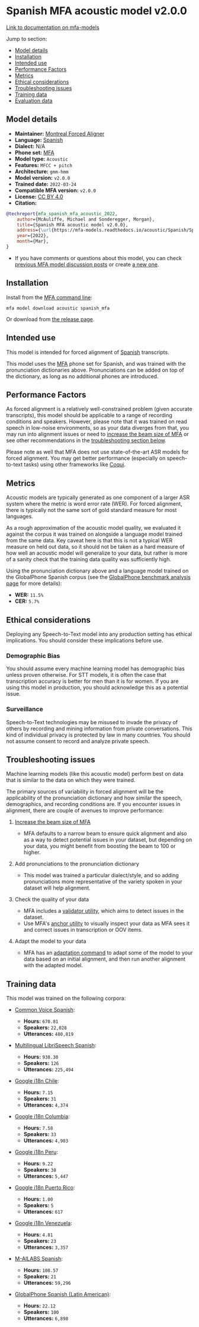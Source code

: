 
# Spanish MFA acoustic model v2.0.0

[Link to documentation on mfa-models](https://mfa-models.readthedocs.io/en/main/acoustic/spanish_mfa.html)

Jump to section:

- [Model details](#model-details)
- [Installation](#installation)
- [Intended use](#intended-use)
- [Performance Factors](#performance-factors)
- [Metrics](#metrics)
- [Ethical considerations](#ethical-considerations)
- [Troubleshooting issues](#troubleshooting-issues)
- [Training data](#training-data)
- [Evaluation data](#evaluation-data)

## Model details

- **Maintainer:** [Montreal Forced Aligner](https://montreal-forced-aligner.readthedocs.io/)
- **Language:** [Spanish](https://en.wikipedia.org/wiki/Spanish_language)
- **Dialect:** N/A
- **Phone set:** [MFA](https://mfa-models.readthedocs.io/en/refactor/mfa_phone_set.html#spanish)
- **Model type:** `Acoustic`
- **Features:** `MFCC + pitch`
- **Architecture:** `gmm-hmm`
- **Model version:** `v2.0.0`
- **Trained date:** `2022-03-24`
- **Compatible MFA version:** `v2.0.0`
- **License:** [CC BY 4.0](https://github.com/MontrealCorpusTools/mfa-models/tree/main/acoustic/spanish/mfa/v2.0.0/LICENSE)
- **Citation:**

```bibtex
@techreport{mfa_spanish_mfa_acoustic_2022,
	author={McAuliffe, Michael and Sonderegger, Morgan},
	title={Spanish MFA acoustic model v2.0.0},
	address={\url{https://mfa-models.readthedocs.io/acoustic/Spanish/Spanish MFA acoustic model v2_0_0.html}},
	year={2022},
	month={Mar},
}
```

- If you have comments or questions about this model, you can check [previous MFA model discussion posts](https://github.com/MontrealCorpusTools/mfa-models/discussions?discussions_q=Spanish+MFA+acoustic+model+v2.0.0) or create [a new one](https://github.com/MontrealCorpusTools/mfa-models/discussions/new).

## Installation

Install from the [MFA command line](https://montreal-forced-aligner.readthedocs.io/en/latest/user_guide/models/index.html):

```
mfa model download acoustic spanish_mfa
```

Or download from [the release page](https://github.com/MontrealCorpusTools/mfa-models/releases/tag/acoustic-spanish_mfa-v2.0.0).

## Intended use

This model is intended for forced alignment of [Spanish](https://en.wikipedia.org/wiki/Spanish_language) transcripts.

This model uses the [MFA](https://mfa-models.readthedocs.io/en/refactor/mfa_phone_set.html#spanish) phone set for Spanish, and was trained with the pronunciation dictionaries above. Pronunciations can be added on top of the dictionary, as long as no additional phones are introduced.

## Performance Factors

As forced alignment is a relatively well-constrained problem (given accurate transcripts), this model should be applicable to a range of recording conditions and speakers. However, please note that it was trained on read speech in low-noise environments, so as your data diverges from that, you may run into alignment issues or need to [increase the beam size of MFA](https://montreal-forced-aligner.readthedocs.io/en/latest/user_guide/configuration/#configuring-specific-commands) or see other recommendations in the [troubleshooting section below](#troubleshooting-issues).

Please note as well that MFA does not use state-of-the-art ASR models for forced alignment. You may get better performance (especially on speech-to-text tasks) using other frameworks like [Coqui](https://coqui.ai/).

## Metrics

Acoustic models are typically generated as one component of a larger ASR system where the metric is word error rate (WER). For forced alignment, there is typically not the same sort of gold standard measure for most languages.

As a rough approximation of the acoustic model quality, we evaluated it against the corpus it was trained on alongside a language model trained from the same data.  Key caveat here is that this is not a typical WER measure on held out data, so it should not be taken as a hard measure of how well an acoustic model will generalize to your data, but rather is more of a sanity check that the training data quality was sufficiently high.

Using the pronunciation dictionary above and a language model trained on the GlobalPhone Spanish corpus (see the [GlobalPhone benchmark analysis page](https://montreal-forced-aligner.readthedocs.io/en/latest/benchmarks/globalphone_transcriptions.html) for more details):

- **WER:** `11.5%`
- **CER:** `5.7%`

## Ethical considerations

Deploying any Speech-to-Text model into any production setting has ethical implications. You should consider these implications before use.

### Demographic Bias

You should assume every machine learning model has demographic bias unless proven otherwise. For STT models, it is often the case that transcription accuracy is better for men than it is for women. If you are using this model in production, you should acknowledge this as a potential issue.

### Surveillance

Speech-to-Text technologies may be misused to invade the privacy of others by recording and mining information from private conversations. This kind of individual privacy is protected by law in many countries. You should not assume consent to record and analyze private speech.


## Troubleshooting issues

Machine learning models (like this acoustic model) perform best on data that is similar to the data on which they were trained.

The primary sources of variability in forced alignment will be the applicability of the pronunciation dictionary and how similar the speech, demographics, and recording conditions are. If you encounter issues in alignment, there are couple of avenues to improve performance:

1. [Increase the beam size of MFA](https://montreal-forced-aligner.readthedocs.io/en/latest/user_guide/configuration/#configuring-specific-commands)

   * MFA defaults to a narrow beam to ensure quick alignment and also as a way to detect potential issues in your dataset, but depending on your data, you might benefit from boosting the beam to 100 or higher.

2. Add pronunciations to the pronunciation dictionary

   * This model was trained a particular dialect/style, and so adding pronunciations more representative of the variety spoken in your dataset will help alignment.

3. Check the quality of your data

   * MFA includes a [validator utility](https://montreal-forced-aligner.readthedocs.io/en/latest/user_guide/data_validation.html), which aims to detect issues in the dataset.
   * Use MFA's [anchor utility](https://montreal-forced-aligner.readthedocs.io/en/latest/user_guide/workflows/anchor.html) to visually inspect your data as MFA sees it and correct issues in transcription or OOV items.

4. Adapt the model to your data

   * MFA has an [adaptation command](https://montreal-forced-aligner.readthedocs.io/en/latest/user_guide/workflows/adapt_acoustic_model.html) to adapt some of the model to your data based on an initial alignment, and then run another alignment with the adapted model.

## Training data

This model was trained on the following corpora:



   * [Common Voice Spanish](../../../../corpus/spanish/common_voice_spanish/8.0/README.md):
     * **Hours:** `670.81`
     * **Speakers:** `22,028`
     * **Utterances:** `480,819`

   * [Multilingual LibriSpeech Spanish](../../../../corpus/spanish/multilingual_librispeech_spanish/README.md):
     * **Hours:** `938.30`
     * **Speakers:** `126`
     * **Utterances:** `225,494`

   * [Google i18n Chile](../../../../corpus/spanish/google_i18n_chile/README.md):
     * **Hours:** `7.15`
     * **Speakers:** `31`
     * **Utterances:** `4,374`

   * [Google i18n Columbia](../../../../corpus/spanish/google_i18n_columbia/README.md):
     * **Hours:** `7.58`
     * **Speakers:** `33`
     * **Utterances:** `4,903`

   * [Google i18n Peru](../../../../corpus/spanish/google_i18n_peru/README.md):
     * **Hours:** `9.22`
     * **Speakers:** `38`
     * **Utterances:** `5,447`

   * [Google i18n Puerto Rico](../../../../corpus/spanish/google_i18n_puerto_rico/README.md):
     * **Hours:** `1.00`
     * **Speakers:** `5`
     * **Utterances:** `617`

   * [Google i18n Venezuela](../../../../corpus/spanish/google_i18n_venezuela/README.md):
     * **Hours:** `4.81`
     * **Speakers:** `23`
     * **Utterances:** `3,357`

   * [M-AILABS Spanish](../../../../corpus/spanish/m_ailabs_spanish/README.md):
     * **Hours:** `108.57`
     * **Speakers:** `21`
     * **Utterances:** `59,296`

   * [GlobalPhone Spanish (Latin American)](../../../../corpus/spanish/globalphone_spanish_latin_american/3.1/README.md):
     * **Hours:** `22.12`
     * **Speakers:** `100`
     * **Utterances:** `6,898`
